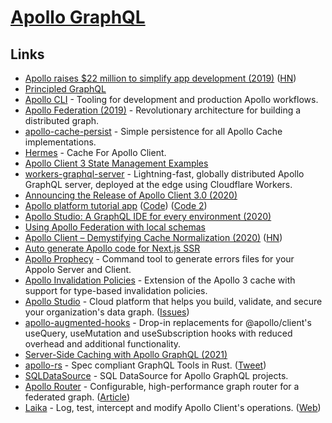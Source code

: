 # [Apollo GraphQL](https://www.apollographql.com/)

## Links

- [Apollo raises \$22 million to simplify app development (2019)](https://blog.apollographql.com/apollo-raises-22-million-to-simplify-app-development-ee30502c81b3) ([HN](https://news.ycombinator.com/item?id=20164531))
- [Principled GraphQL](https://principledgraphql.com/)
- [Apollo CLI](https://github.com/apollographql/apollo-tooling) - Tooling for development and production Apollo workflows.
- [Apollo Federation (2019)](https://blog.apollographql.com/apollo-federation-f260cf525d21) - Revolutionary architecture for building a distributed graph.
- [apollo-cache-persist](https://github.com/apollographql/apollo-cache-persist) - Simple persistence for all Apollo Cache implementations.
- [Hermes](https://github.com/convoyinc/apollo-cache-hermes) - Cache For Apollo Client.
- [Apollo Client 3 State Management Examples](https://github.com/apollographql/ac3-state-management-examples)
- [workers-graphql-server](https://github.com/signalnerve/workers-graphql-server) - Lightning-fast, globally distributed Apollo GraphQL server, deployed at the edge using Cloudflare Workers.
- [Announcing the Release of Apollo Client 3.0 (2020)](https://www.apollographql.com/blog/announcing-the-release-of-apollo-client-3-0/)
- [Apollo platform tutorial app](https://www.apollographql.com/docs/tutorial/introduction/) ([Code](https://github.com/apollographql/fullstack-tutorial)) ([Code 2](https://github.com/nikolasburk/apollo-server-livestream))
- [Apollo Studio: A GraphQL IDE for every environment (2020)](https://www.apollographql.com/blog/apollo-studio-a-graphql-ide-for-every-environment/)
- [Using Apollo Federation with local schemas](https://patrick.wtf/posts/apollo-federation-local-services)
- [Apollo Client – Demystifying Cache Normalization (2020)](https://www.apollographql.com/blog/demystifying-cache-normalization/) ([HN](https://news.ycombinator.com/item?id=26728114))
- [Auto generate Apollo code for Next.js SSR](https://github.com/correttojs/graphql-codegen-apollo-next-ssr)
- [Apollo Prophecy](https://github.com/theGlenn/apollo-prophecy) - Command tool to generate errors files for your Appolo Server and Client.
- [Apollo Invalidation Policies](https://github.com/NerdWalletOSS/apollo-invalidation-policies) - Extension of the Apollo 3 cache with support for type-based invalidation policies.
- [Apollo Studio](https://studio.apollographql.com/) - Cloud platform that helps you build, validate, and secure your organization's data graph. ([Issues](https://github.com/apollographql/apollo-studio-community))
- [apollo-augmented-hooks](https://github.com/appmotion/apollo-augmented-hooks) - Drop-in replacements for @apollo/client's useQuery, useMutation and useSubscription hooks with reduced overhead and additional functionality.
- [Server-Side Caching with Apollo GraphQL (2021)](https://garrit.xyz/posts/2021-10-04-server-side-caching-with-apollo-graphql)
- [apollo-rs](https://github.com/apollographql/apollo-rs) - Spec compliant GraphQL Tools in Rust. ([Tweet](https://twitter.com/_lrlna/status/1448643017842122759))
- [SQLDataSource](https://github.com/cvburgess/SQLDataSource) - SQL DataSource for Apollo GraphQL projects.
- [Apollo Router](https://github.com/apollographql/router) - Configurable, high-performance graph router for a federated graph. ([Article](https://www.apollographql.com/blog/announcement/backend/apollo-router-our-graphql-federation-runtime-in-rust/))
- [Laika](https://github.com/zendesk/laika) - Log, test, intercept and modify Apollo Client's operations. ([Web](https://zendesk.github.io/laika/))
